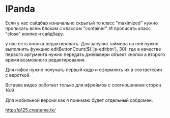 IPanda
=====

Если у нас сайдбар изначально скрытый то класс "maximized" нужно прописать всем блокам с классом "container". И прописать класс "close" конпке и сайдбару.

у нас есть кнопка редактировать. Для запуска таймера на ней нужно выполнить функцию editButtonCount($('.js-editbtn'), 30); где в качестве первого аргумента нужно передать джейквери объект кнопки а второго время возможного редактирования.

Для гифок нужно получать первый кадр и оформлять их в соответсвии с версткой.

Вставка видео работает только для ифреймов с соотношением сторон 16:9

Для мобильной версии как я понимаю будет отдельный сабдомен.

http://p125.createme.tk/

